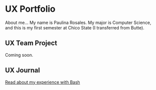 # UX Portfolio


About me...
My name is Paulina Rosales. My major is Computer Science, and this is my first semester at Chico State (I transferred from Butte).

## UX Team Project

Coming soon.

## UX Journal

[Read about my experience with Bash](j01/)
